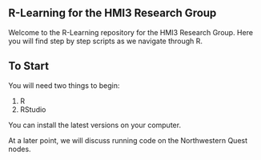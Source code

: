 ## R-Learning for the HMI3 Research Group

Welcome to the R-Learning repository for the HMI3 Research Group. Here you will find step by step scripts as we navigate through R.

## To Start

You will need two things to begin:

1) R 
2) RStudio

You can install the latest versions on your computer. 

At a later point, we will discuss running code on the Northwestern Quest nodes.

